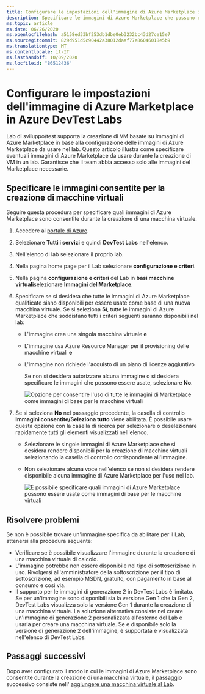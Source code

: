 ```yaml
---
title: Configurare le impostazioni dell'immagine di Azure Marketplace in Azure DevTest Labs
description: Specificare le immagini di Azure Marketplace che possono essere usate per la creazione di una VM in Azure DevTest Labs
ms.topic: article
ms.date: 06/26/2020
ms.openlocfilehash: a5158ed33bf253db1dbe0eb3232bc43d27ce15e7
ms.sourcegitcommit: 829d951d5c90442a38012daaf77e86046018e5b9
ms.translationtype: MT
ms.contentlocale: it-IT
ms.lasthandoff: 10/09/2020
ms.locfileid: "86512436"
---
```

# <a name="configure-azure-marketplace-image-settings-in-azure-devtest-labs"></a>Configurare le impostazioni dell'immagine di Azure Marketplace in Azure DevTest Labs
Lab di sviluppo/test supporta la creazione di VM basate su immagini di Azure Marketplace in base alla configurazione delle immagini di Azure Marketplace da usare nel lab. Questo articolo illustra come specificare eventuali immagini di Azure Marketplace da usare durante la creazione di VM in un lab. Garantisce che il team abbia accesso solo alle immagini del Marketplace necessarie. 

## <a name="specify-allowed-images-for-creating-vms"></a>Specificare le immagini consentite per la creazione di macchine virtuali
Seguire questa procedura per specificare quali immagini di Azure Marketplace sono consentite durante la creazione di una macchina virtuale. 

1. Accedere al [portale di Azure](https://go.microsoft.com/fwlink/p/?LinkID=525040).
2. Selezionare **Tutti i servizi** e quindi **DevTest Labs** nell'elenco.
3. Nell'elenco di lab selezionare il proprio lab. 
4. Nella pagina home page per il Lab selezionare **configurazione e criteri**.
5. Nella pagina **configurazione e criteri** del Lab in **basi macchine virtuali**selezionare **Immagini del Marketplace**.
6. Specificare se si desidera che tutte le immagini di Azure Marketplace qualificate siano disponibili per essere usate come base di una nuova macchina virtuale. Se si seleziona **Sì**, tutte le immagini di Azure Marketplace che soddisfano tutti i criteri seguenti saranno disponibili nel lab:
   
   * L'immagine crea una singola macchina virtuale **e**
   * L'immagine usa Azure Resource Manager per il provisioning delle macchine virtuali **e**
   * L'immagine non richiede l'acquisto di un piano di licenze aggiuntivo
     
     Se non si desidera autorizzare alcuna immagine o si desidera specificare le immagini che possono essere usate, selezionare **No**.
     
     ![Opzione per consentire l'uso di tutte le immagini di Marketplace come immagini di base per le macchine virtuali](./media/devtest-lab-configure-marketplace-images/allow-all-marketplace-images.png)
7. Se si seleziona **No** nel passaggio precedente, la casella di controllo **Immagini consentite/Seleziona tutto** viene abilitata. 
   È possibile usare questa opzione con la casella di ricerca per selezionare o deselezionare rapidamente tutti gli elementi visualizzati nell'elenco.
   * Selezionare le singole immagini di Azure Marketplace che si desidera rendere disponibili per la creazione di macchine virtuali selezionando la casella di controllo corrispondente all'immagine.
   * Non selezionare alcuna voce nell'elenco se non si desidera rendere disponibile alcuna immagine di Azure Marketplace per l'uso nel lab.
   
     ![È possibile specificare quali immagini di Azure Marketplace possono essere usate come immagini di base per le macchine virtuali](./media/devtest-lab-configure-marketplace-images/select-marketplace-images.png)


## <a name="troubleshoot"></a>Risolvere problemi
Se non è possibile trovare un'immagine specifica da abilitare per il Lab, attenersi alla procedura seguente: 

- Verificare se è possibile visualizzare l'immagine durante la creazione di una macchina virtuale di calcolo.
- L'immagine potrebbe non essere disponibile nel tipo di sottoscrizione in uso. Rivolgersi all'amministratore della sottoscrizione per il tipo di sottoscrizione, ad esempio MSDN, gratuito, con pagamento in base al consumo e così via. 
- Il supporto per le immagini di generazione 2 in DevTest Labs è limitato. Se per un'immagine sono disponibili sia la versione Gen 1 che la Gen 2, DevTest Labs visualizza solo la versione Gen 1 durante la creazione di una macchina virtuale. La soluzione alternativa consiste nel creare un'immagine di generazione 2 personalizzata all'esterno del Lab e usarla per creare una macchina virtuale. Se è disponibile solo la versione di generazione 2 dell'immagine, è supportata e visualizzata nell'elenco di DevTest Labs. 
      


## <a name="next-steps"></a>Passaggi successivi
Dopo aver configurato il modo in cui le immagini di Azure Marketplace sono consentite durante la creazione di una macchina virtuale, il passaggio successivo consiste nell' [aggiungere una macchina virtuale al Lab](devtest-lab-add-vm.md).

